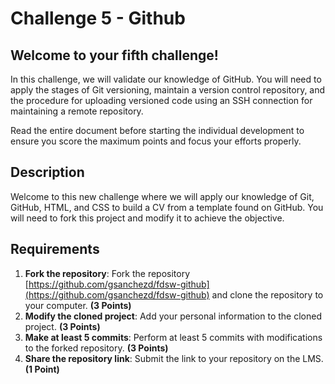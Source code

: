# Challenge 5 - Github

## Welcome to your fifth challenge!

In this challenge, we will validate our knowledge of GitHub. You will need to apply the stages of Git versioning, maintain a version control repository, and the procedure for uploading versioned code using an SSH connection for maintaining a remote repository.

Read the entire document before starting the individual development to ensure you score the maximum points and focus your efforts properly.

## Description

Welcome to this new challenge where we will apply our knowledge of Git, GitHub, HTML, and CSS to build a CV from a template found on GitHub. You will need to fork this project and modify it to achieve the objective.

## Requirements

1. **Fork the repository**: Fork the repository [https://github.com/gsanchezd/fdsw-github](https://github.com/gsanchezd/fdsw-github) and clone the repository to your computer. **(3 Points)**
2. **Modify the cloned project**: Add your personal information to the cloned project. **(3 Points)**
3. **Make at least 5 commits**: Perform at least 5 commits with modifications to the forked repository. **(3 Points)**
4. **Share the repository link**: Submit the link to your repository on the LMS. **(1 Point)**
